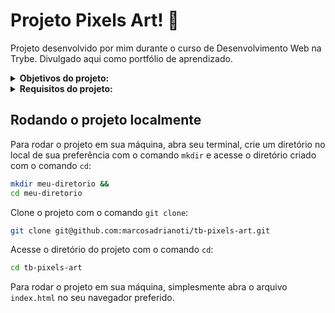# Projeto Pixels Art! :space_invader:
Projeto desenvolvido por mim durante o curso de Desenvolvimento Web na Trybe. Divulgado aqui como portfólio de aprendizado.

<details>
<summary><strong> Objetivos do projeto:</strong></summary>

  * Implementar um editor de arte com pixels em que a pessoa usuária poderá escolher uma cor em uma paleta de cores e pintar o que quiser em um quadro branco 🎨
  * Verificar se eu era capaz de implementar o projeto usando JavaScript, CSS e HTML.
</details>
<details>
<summary><strong> Requisitos do projeto:</strong></summary>

  * Adicionar à página o título "Paleta de Cores".
  * Adicionar à página uma paleta contendo quatro cores distintas.
  * Adicionar a cor preta como a primeira cor da paleta de cores.
  * Adicionar um botão para gerar cores aleatórias para a paleta de cores.
  * Implementar uma função usando localStorage para que a paleta de cores gerada aleatoriamente seja mantida após recarregar a página.
  * Adicionar à página um quadro contendo 25 pixels.
  * Fazer com que cada pixel do quadro tenha largura e altura de 40 pixels e borda preta de 1 pixel de espessura.
  * Definir a cor preta como cor inicial da paleta de cores.
  * Criar uma função para selecionar uma cor na paleta de cores e preencha os pixels no quadro.
  * Criar uma função que permita preencher um pixel do quadro com a cor selecionada na paleta de cores.
  * Criar um botão que retorne a cor do quadro para a cor inicial.
  * Criar uma função para salvar e recuperar o seu desenho atual no localStorage
  * Requisitos Bônus:
    * Criar um input que permita à pessoa usuária preencher um novo tamanho para o quadro de pixels.
    * Criar uma função que limite o tamanho mínimo e máximo do quadro de pixels.
    * Criar uma função para manter o tamanho novo do board ao recarregar a página.
</details>
  
## Rodando o projeto localmente

Para rodar o projeto em sua máquina, abra seu terminal, crie um diretório no local de sua preferência com o comando `mkdir` e acesse o diretório criado com o comando `cd`:

```bash
mkdir meu-diretorio &&
cd meu-diretorio
```

Clone o projeto com o comando `git clone`:

```bash
git clone git@github.com:marcosadrianoti/tb-pixels-art.git
```

Acesse o diretório do projeto com o comando `cd`:

```bash
cd tb-pixels-art
```

Para rodar o projeto em sua máquina, simplesmente abra o arquivo `index.html` no seu navegador preferido.
